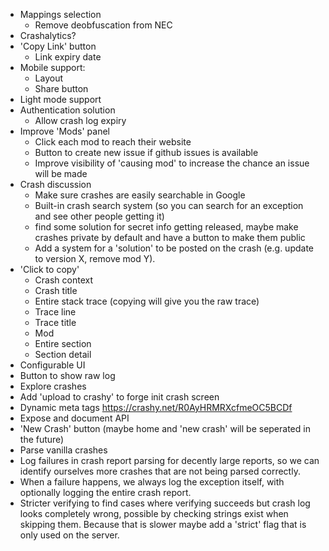 - Mappings selection
  - Remove deobfuscation from NEC
- Crashalytics?
- 'Copy Link' button
  - Link expiry date
- Mobile support: 
  - Layout
  - Share button
- Light mode support
- Authentication solution
  - Allow crash log expiry
- Improve 'Mods' panel
  - Click each mod to reach their website
  - Button to create new issue if github issues is available
  - Improve visibility of 'causing mod' to increase the chance an issue will be made
- Crash discussion
  - Make sure crashes are easily searchable in Google
  - Built-in crash search system (so you can search for an exception and see other people getting it)
  - find some solution for secret info getting released, maybe make crashes private by default and have a button to make them public
  - Add a system for a 'solution' to be posted on the crash (e.g. update to version X, remove mod Y).
- 'Click to copy'
  - Crash context
  - Crash title
  - Entire stack trace (copying will give you the raw trace)
  - Trace line
  - Trace title
  - Mod
  - Entire section
  - Section detail
- Configurable UI
- Button to show raw log
- Explore crashes
- Add 'upload to crashy' to forge init crash screen
- Dynamic meta tags https://crashy.net/R0AyHRMRXcfmeOC5BCDf
- Expose and document API
- 'New Crash' button (maybe home and 'new crash' will be seperated in the future)
- Parse vanilla crashes
- Log failures in crash report parsing for decently large reports, so we can identify ourselves more crashes that are not being parsed correctly. 
- When a failure happens, we always log the exception itself, with optionally logging the entire crash report. 
- Stricter verifying to find cases where verifying succeeds but crash log looks completely wrong, 
possible by checking strings exist when skipping them. Because that is slower maybe add a 'strict' flag that is only used on the server.

